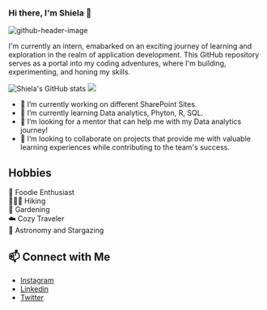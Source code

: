 ### Hi there, I'm Shiela 👋

![github-header-image](https://github.com/shielajchan/shielajchan/assets/72311300/bdadc31f-57ef-40d4-bfe0-05888d4d57d8)

I'm currently an intern, emabarked on an exciting journey of learning and exploration in the realm of application development. This GitHub repository serves as a portal into my coding adventures, where I'm building, experimenting, and honing my skills.

![Shiela's GitHub stats](https://github-readme-stats.vercel.app/api?username=shielajchan&show_icons=true&theme=tokyonight) <img src="https://github-readme-streak-stats.herokuapp.com/?user=BEPb"></img>


- 🔭 I’m currently working on different SharePoint Sites.
- 🌱 I’m currently learning Data analytics, Phyton, R, SQL.
- 🤔 I’m looking for a mentor that can help me with my Data analytics journey! 
- 👯 I’m looking to collaborate on projects that provide me with valuable learning experiences while contributing to the team's success. 

## Hobbies
🍜 Foodie Enthusiast <br/>
🚶🏼‍♀️  Hiking </br>
🌼 Gardening  </br>
☁️ Cozy Traveler </br>
🌠 Astronomy and Stargazing </br>

## 📫 Connect with Me

- [Instagram](https://www.instagram.com/nahcaleihs) <br/>
- [Linkedin](https://www.linkedin.com/in/shielajchan/) <br/>
- [Twitter](https://twitter.com/shielajchan) <br/>
